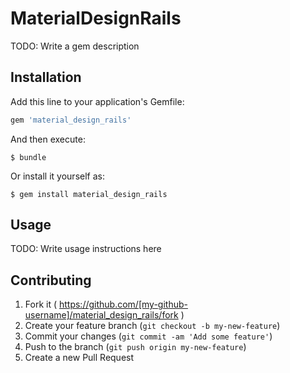 # MaterialDesignRails

TODO: Write a gem description

## Installation

Add this line to your application's Gemfile:

```ruby
gem 'material_design_rails'
```

And then execute:

    $ bundle

Or install it yourself as:

    $ gem install material_design_rails

## Usage

TODO: Write usage instructions here

## Contributing

1. Fork it ( https://github.com/[my-github-username]/material_design_rails/fork )
2. Create your feature branch (`git checkout -b my-new-feature`)
3. Commit your changes (`git commit -am 'Add some feature'`)
4. Push to the branch (`git push origin my-new-feature`)
5. Create a new Pull Request
